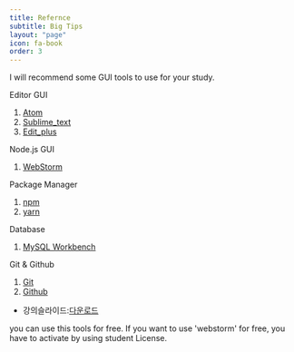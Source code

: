 ```yaml
---
title: Refernce
subtitle: Big Tips
layout: "page"
icon: fa-book
order: 3
---
```


I will recommend some GUI tools to use for your study.

Editor GUI
1. [Atom](https://atom.io/)
2. [Sublime_text](https://www.sublimetext.com)
3. [Edit_plus](https://www.editplus.com/)

Node.js GUI
1. [WebStorm](https://www.jetbrains.com/webstorm/)

Package Manager
1. [npm](https://npmjs.com/)
2. [yarn](https://yarnpkg.com/)

Database
1. [MySQL Workbench]( https://dev.mysql.com/downloads/workbench/)

Git & Github
1. [Git](https://git-scm.com)  
2. [Github](https://github.com)
 
- 강의슬라이드:[다운로드](https://github.com/jhoon2816/jhoon2816.github.io/raw/master/pdf/git-starter.pdf)

you can use this tools for free.
If you want to use 'webstorm' for free, you have to activate by using student License.